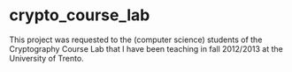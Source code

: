 # crypto_course_lab
This project was requested to the (computer science) students of the Cryptography Course Lab that I have been teaching in fall 2012/2013 at the University of Trento.
